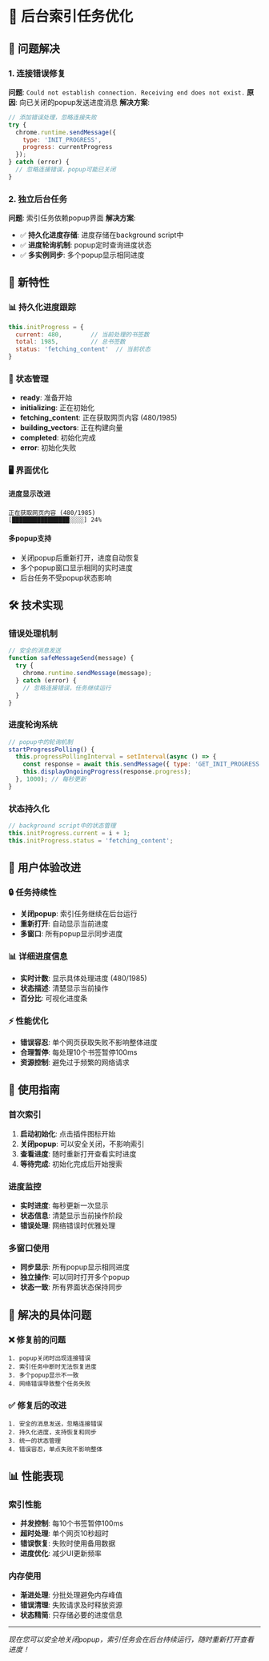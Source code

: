 # 🔧 后台索引任务优化

## 🐛 问题解决

### 1. 连接错误修复
**问题**: `Could not establish connection. Receiving end does not exist.`
**原因**: 向已关闭的popup发送进度消息
**解决方案**: 
```javascript
// 添加错误处理，忽略连接失败
try {
  chrome.runtime.sendMessage({
    type: 'INIT_PROGRESS',
    progress: currentProgress
  });
} catch (error) {
  // 忽略连接错误，popup可能已关闭
}
```

### 2. 独立后台任务
**问题**: 索引任务依赖popup界面
**解决方案**: 
- ✅ **持久化进度存储**: 进度存储在background script中
- ✅ **进度轮询机制**: popup定时查询进度状态
- ✅ **多实例同步**: 多个popup显示相同进度

## 🚀 新特性

### 📊 持久化进度跟踪
```javascript
this.initProgress = {
  current: 480,        // 当前处理的书签数
  total: 1985,         // 总书签数
  status: 'fetching_content'  // 当前状态
}
```

### 🔄 状态管理
- **ready**: 准备开始
- **initializing**: 正在初始化
- **fetching_content**: 正在获取网页内容 (480/1985)
- **building_vectors**: 正在构建向量
- **completed**: 初始化完成
- **error**: 初始化失败

### 🖥️ 界面优化
#### 进度显示改进
```
正在获取网页内容 (480/1985)
[████████████████░░░░] 24%
```

#### 多popup支持
- 关闭popup后重新打开，进度自动恢复
- 多个popup窗口显示相同的实时进度
- 后台任务不受popup状态影响

## 🛠️ 技术实现

### 错误处理机制
```javascript
// 安全的消息发送
function safeMessageSend(message) {
  try {
    chrome.runtime.sendMessage(message);
  } catch (error) {
    // 忽略连接错误，任务继续运行
  }
}
```

### 进度轮询系统
```javascript
// popup中的轮询机制
startProgressPolling() {
  this.progressPollingInterval = setInterval(async () => {
    const response = await this.sendMessage({ type: 'GET_INIT_PROGRESS' });
    this.displayOngoingProgress(response.progress);
  }, 1000); // 每秒更新
}
```

### 状态持久化
```javascript
// background script中的状态管理
this.initProgress.current = i + 1;
this.initProgress.status = 'fetching_content';
```

## 📱 用户体验改进

### 🔒 任务持续性
- **关闭popup**: 索引任务继续在后台运行
- **重新打开**: 自动显示当前进度
- **多窗口**: 所有popup显示同步进度

### 📊 详细进度信息
- **实时计数**: 显示具体处理进度 (480/1985)
- **状态描述**: 清楚显示当前操作
- **百分比**: 可视化进度条

### ⚡ 性能优化
- **错误容忍**: 单个网页获取失败不影响整体进度
- **合理暂停**: 每处理10个书签暂停100ms
- **资源控制**: 避免过于频繁的网络请求

## 🔧 使用指南

### 首次索引
1. **启动初始化**: 点击插件图标开始
2. **关闭popup**: 可以安全关闭，不影响索引
3. **查看进度**: 随时重新打开查看实时进度
4. **等待完成**: 初始化完成后开始搜索

### 进度监控
- **实时进度**: 每秒更新一次显示
- **状态信息**: 清楚显示当前操作阶段
- **错误处理**: 网络错误时优雅处理

### 多窗口使用
- **同步显示**: 所有popup显示相同进度
- **独立操作**: 可以同时打开多个popup
- **状态一致**: 所有界面状态保持同步

## 🎯 解决的具体问题

### ❌ 修复前的问题
```
1. popup关闭时出现连接错误
2. 索引任务中断时无法恢复进度
3. 多个popup显示不一致
4. 网络错误导致整个任务失败
```

### ✅ 修复后的改进
```
1. 安全的消息发送，忽略连接错误
2. 持久化进度，支持恢复和同步
3. 统一的状态管理
4. 错误容忍，单点失败不影响整体
```

## 📊 性能表现

### 索引性能
- **并发控制**: 每10个书签暂停100ms
- **超时处理**: 单个网页10秒超时
- **错误恢复**: 失败时使用备用数据
- **进度优化**: 减少UI更新频率

### 内存使用
- **渐进处理**: 分批处理避免内存峰值
- **错误清理**: 失败请求及时释放资源
- **状态精简**: 只存储必要的进度信息

---

*现在您可以安全地关闭popup，索引任务会在后台持续运行，随时重新打开查看进度！*
